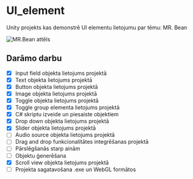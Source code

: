 # UI_element
Unity projekts kas demonstrē UI elementu lietojumu par tēmu: MR. Bean

![MR.Bean attēls](https://th.bing.com/th/id/R.92f9bb31e62a10adc9a79bf79ece8a19?rik=LOsJ%2fUrK2IaFyQ&pid=ImgRaw&r=0)

## Darāmo darbu
- [x] Input field objekta lietojums projektā
- [x] Text objekta lietojums projektā
- [x] Button objekta lietojums projektā
- [x] Image objekta lietojums projektā
- [x] Toggle objekta lietojums projektā
- [x] Toggle group elementa lietojums projektā
- [x] C# skriptu izveide un piesaiste objektiem
- [x] Drop down objekta lietojums projektā
- [x] Slider objekta lietojums projektā
- [ ] Audio source objekta lietojums projektā
- [ ] Drag and drop funkcionalitātes integrēšanas projektā
- [ ] Pārslēgšanās starp ainām
- [ ] Objektu ģenerēšana 
- [x] Scroll view objekta lietojums projektā
- [ ] Projekta sagatavošana .exe un WebGL formātos
